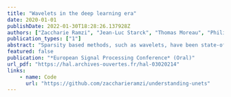 ```yaml
---
title: "Wavelets in the deep learning era"
date: 2020-01-01
publishDate: 2022-01-30T18:28:26.137928Z
authors: ["Zaccharie Ramzi", "Jean-Luc Starck", "Thomas Moreau", "Philippe Ciuciu"]
publication_types: ["1"]
abstract: "Sparsity based methods, such as wavelets, have been state-of-the-art for more than 20 years for inverse problems before being overtaken by neural networks. In particular, U-nets have proven to be extremely effective. Their main ingredients are a highly non-linear processing, a massive learning made possible by the flourishing of optimization algorithms with the power of computers (GPU) and the use of large available data sets for training. While the many stages of non-linearity are intrinsic to deep learning, the usage of learning with training data could also be exploited by sparsity based approaches. The aim of our study is to push the limits of sparsity with learning, and comparing the results with U-nets. We present a new network architecture, which conserves the properties of sparsity based methods such as exact reconstruction and good generalization properties, while fostering the power of neural networks for learning and fast calculation. We evaluate the model on image denoising tasks and show it is competitive with learning-based models."
featured: false
publication: "*European Signal Processing Conference* (Oral)"
url_pdf: "https://hal.archives-ouvertes.fr/hal-03020214"
links:
    - name: Code
      url: "https://github.com/zaccharieramzi/understanding-unets"
---
```


